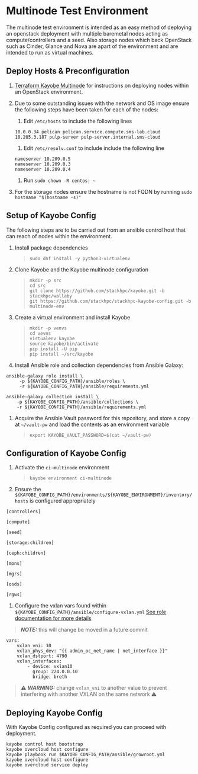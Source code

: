 # Multinode Test Environment 

The multinode test environment is intended as an easy method of deploying an openstack deployment with multiple baremetal nodes acting as compute/controllers and a seed.
Also storage nodes which back OpenStack such as Cinder, Glance and Nova are apart of the environment and are intended to run as virtual machines.

## Deploy Hosts & Preconfiguration
1. [Terraform Kayobe Multinode](https://github.com/stackhpc/terraform-kayobe-multinode) for instructions on deploying nodes within an OpenStack environment.
1. Due to some outstanding issues with the network and OS image ensure the following steps have been taken for each of the nodes:
    
    1. Edit `/etc/hosts` to include the following lines

    ```
    10.0.0.34 pelican pelican.service.compute.sms-lab.cloud
    10.205.3.187 pulp-server pulp-server.internal.sms-cloud
    ```
    1. Edit `/etc/resolv.conf` to include include the following line
    ```
    nameserver 10.209.0.5
    nameserver 10.209.0.3
    nameserver 10.209.0.4
    ```
    1. Run `sudo chown -R centos: ~`

1. For the storage nodes ensure the hostname is not FQDN by running `sudo hostname "$(hostname -s)"`

## Setup of Kayobe Config

The following steps are to be carried out from an ansible control host that can reach of nodes within the environment.

1. Install package dependencies

    > `sudo dnf install -y python3-virtualenv`

1. Clone Kayobe and the Kayobe multinode configuration

    > `mkdir -p src`\
    > `cd src`\
    > `git clone https://github.com/stackhpc/kayobe.git -b stackhpc/wallaby`\
    > `git https://github.com/stackhpc/stackhpc-kayobe-config.git -b multinode-env`

1. Create a virtual environment and install Kayobe

    > `mkdir -p venvs`\
    > `cd vevns`\
    > `virtualenv kayobe`\
    > `source kayobe/bin/activate`\
    > `pip install -U pip`\
    > `pip install ~/src/kayobe`

1. Install Ansible role and collection dependencies from Ansible Galaxy:

```
ansible-galaxy role install \
     -p ${KAYOBE_CONFIG_PATH}/ansible/roles \
     -r ${KAYOBE_CONFIG_PATH}/ansible/requirements.yml

ansible-galaxy collection install \
    -p ${KAYOBE_CONFIG_PATH}/ansible/collections \
    -r ${KAYOBE_CONFIG_PATH}/ansible/requirements.yml
```

1. Acquire the Ansible Vault password for this repository, and store a copy at `~/vault-pw` and load the contents as an environment variable

    > `export KAYOBE_VAULT_PASSWORD=$(cat ~/vault-pw)`

## Configuration of Kayobe Config

1. Activate the `ci-multinode` environment

    > `kayobe environment ci-multinode`

1. Ensure the `${KAYOBE_CONFIG_PATH}/environments/${KAYOBE_ENVIRONMENT}/inventory/hosts` is configured appropriately
```
[controllers]

[compute]

[seed]

[storage:children]

[ceph:children]

[mons]

[mgrs]

[osds]

[rgws]
```

1. Configure the vxlan vars found within `${KAYOBE_CONFIG_PATH}/ansible/configure-vxlan.yml` [See role documentation for more details](https://github.com/stackhpc/ansible-role-vxlan)

> **_NOTE:_** this will change be moved in a future commit

```
vars:
    vxlan_vni: 10
    vxlan_phys_dev: "{{ admin_oc_net_name | net_interface }}"
    vxlan_dstport: 4790
    vxlan_interfaces:
        - device: vxlan10
          group: 224.0.0.10
          bridge: breth
```

> ⚠️ **_WARNING:_** change `vxlan_vni` to another value to prevent interfering with another VXLAN on the same network ⚠️

## Deploying Kayobe Config

With Kayobe Config configured as required you can proceed with deployment.

```
kayobe control host bootstrap
kayobe overcloud host configure
kayobe playbook run $KAYOBE_CONFIG_PATH/ansible/growroot.yml
kayobe overcloud host configure
kayobe overcloud service deploy
```